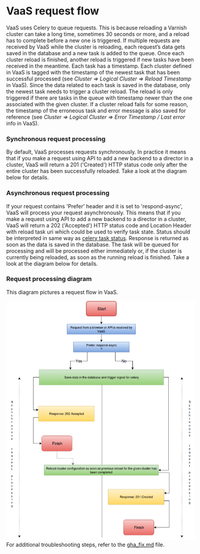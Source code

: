 VaaS request flow
=================
VaaS uses Celery to queue requests. This is because reloading a Varnish cluster can take a long time, sometimes 30 seconds or more, and a reload has to complete before a new one is triggered. If multiple requests are received by VaaS while the cluster is reloading, each request’s data gets saved in the database and a new task is added to the queue. Once each cluster reload is finished, another reload is triggered if new tasks have been received in the meantime. Each task has a timestamp. Each cluster defined in VaaS is tagged with the timestamp of the newest task that has been successful processed (see *Cluster => Logical Cluster => Reload Timestamp* in VaaS). Since the data related to each task is saved in the database, only the newest task needs to trigger a cluster reload. The reload is only triggered if there are tasks in the queue with timestamp newer than the one associated with the given cluster. If a cluster reload fails for some reason, the timestamp of the erroneous task and error message is also saved for reference (see *Cluster => Logical Cluster => Error Timestamp / Last error* info in VaaS).

### Synchronous request processing
By default, VaaS processes requests synchronously. In practice it means that if you make a request using API to add a new backend to a director in a cluster, VaaS will return a 201 ('Created') HTTP status code only after the entire cluster has been successfully reloaded. Take a look at the diagram below for details.

### Asynchronous request processing
If your request contains 'Prefer' header and it is set to 'respond-async', VaaS will process your request asynchronously. This means that if you make a request using API to add a new backend to a director in a cluster, VaaS will return a 202 ('Accepted') HTTP status code and Location Header with reload task uri which could be used to verify task state. Status should be interpreted in same way as [celery task status](http://docs.celeryproject.org/en/latest/reference/celery.result.html#celery.result.AsyncResult.status). Response is returned as soon as the data is saved in the database. The task will be queued for processing and will be processed either immediately or, if the cluster is currently being reloaded, as soon as the running reload is finished. Take a look at the diagram below for details.

### Request processing diagram
This diagram pictures a request flow in VaaS.

![Changed Request flow](img/flow.png)
For additional troubleshooting steps, refer to the [gha_fix.md](../quick-start/gha_fix.md) file.

